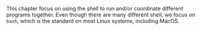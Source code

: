 This chapter focus on using the shell to run and/or coordinate different programs together. Even though there are many different shell, we focus on `bash`, which is the standard on most Linux systems, including MacOS.
